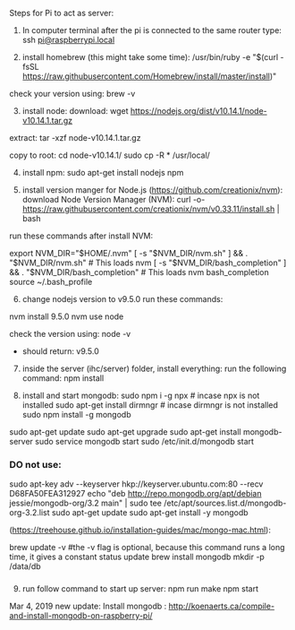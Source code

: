 Steps for Pi to act as server:

1. In computer terminal after the pi is connected to the same router type: 
ssh pi@raspberrypi.local

2. install homebrew (this might take some time):
/usr/bin/ruby -e "$(curl -fsSL https://raw.githubusercontent.com/Homebrew/install/master/install)"

  check your version using:
  brew -v

3. install node:
  download:
wget https://nodejs.org/dist/v10.14.1/node-v10.14.1.tar.gz

  extract:
tar -xzf node-v10.14.1.tar.gz 

  copy to root:
cd node-v10.14.1/
sudo cp -R * /usr/local/


4. install npm:
sudo apt-get install nodejs npm

5. install version manger for Node.js (https://github.com/creationix/nvm):
download Node Version Manager (NVM):
curl -o- https://raw.githubusercontent.com/creationix/nvm/v0.33.11/install.sh | bash
  
  run these commands after install NVM:
  
export NVM_DIR="$HOME/.nvm"
[ -s "$NVM_DIR/nvm.sh" ] && \. "$NVM_DIR/nvm.sh"  # This loads nvm
[ -s "$NVM_DIR/bash_completion" ] && \. "$NVM_DIR/bash_completion"  # This loads nvm bash_completion
source ~/.bash_profile
  
6. change nodejs version to v9.5.0
  run these commands:
 
nvm install 9.5.0
nvm use node
  
  check the version using:
node -v
  - should return: v9.5.0

7. inside the server (ihc/server) folder, install everything:
run the following command:
npm install

8. install and start mongodb:
sudo npm i -g npx  # incase npx is not installed
sudo apt-get install dirmngr # incase dirmngr is not installed
sudo npm install -g mongodb


sudo apt-get update
sudo apt-get upgrade
sudo apt-get install mongodb-server
sudo service mongodb start 
sudo /etc/init.d/mongodb start


### DO not use:
sudo apt-key adv --keyserver hkp://keyserver.ubuntu.com:80 --recv D68FA50FEA312927
echo "deb http://repo.mongodb.org/apt/debian jessie/mongodb-org/3.2 main" | sudo tee /etc/apt/sources.list.d/mongodb-org-3.2.list
sudo apt-get update
sudo apt-get install -y mongodb 

(https://treehouse.github.io/installation-guides/mac/mongo-mac.html):

brew update -v #the -v flag is optional, because this command runs a long time, it gives a constant status update
brew install mongodb
mkdir -p /data/db
###


9. run follow command to start up server:
npm run make
npm start








Mar 4, 2019 new update:
Install mongodb : http://koenaerts.ca/compile-and-install-mongodb-on-raspberry-pi/


